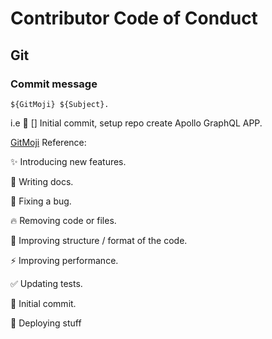 # Contributor Code of Conduct

## Git

### Commit message

`${GitMoji} ${Subject}.`

i.e :tada: [] Initial commit, setup repo create Apollo GraphQL APP.

[GitMoji](https://gitmoji.carloscuesta.me/) Reference:

:sparkles: Introducing new features.

:memo: Writing docs.

:bug: Fixing a bug.

:fire: Removing code or files.

:art: Improving structure / format of the code.

:zap: Improving performance.

:white_check_mark: Updating tests.

:tada: Initial commit.

:rocket: Deploying stuff
